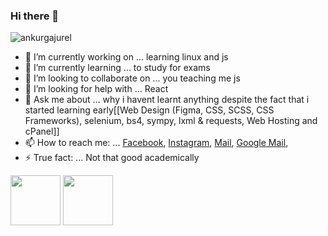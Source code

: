### Hi there 👋

<p align="left"> <img src="https://komarev.com/ghpvc/?username=ankurgajurel" alt="ankurgajurel" /> </p>

- 🔭 I’m currently working on ... learning linux and js
- 🌱 I’m currently learning ... to study for exams
- 👯 I’m looking to collaborate on ... you teaching me js
- 🤔 I’m looking for help with ... React 
- 💬 Ask me about ... why i havent learnt anything despite the fact that i started learning early[[Web Design (Figma, CSS, SCSS, CSS Frameworks), selenium, bs4, sympy, lxml & requests, Web Hosting and cPanel]]
- 📫 How to reach me: ... <a href="https://facebook.com/theresureishope">Facebook</a>, <a href="https://instagram.com/theresureishope">Instagram</a>, <a href="mailto:ankurgajurel02@gmail.com">Mail</a>, <a href="mailto:ankurgajurel02@gmail.com">Google Mail</a>, 
- ⚡ True fact: ... Not that good academically

<img src="https://github-readme-stats.vercel.app/api?username=ankurgajurel&theme=midnight-purple&count_private=true&show_icons=true" height=80>  <img src="https://github-readme-stats.vercel.app/api/top-langs/?username=ankurgajurel&langs_count=3&theme=midnight-purple&show_icons=true&hide=html,css,glsl" height=80>

